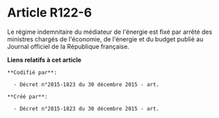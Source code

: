 # Article R122-6

Le régime indemnitaire du médiateur de l'énergie est fixé par arrêté des ministres chargés de l'économie, de l'énergie et du
budget publié au Journal officiel de la République française.

**Liens relatifs à cet article**

	**Codifié par**:

	  - Décret n°2015-1823 du 30 décembre 2015 - art.

	**Créé par**:

	  - Décret n°2015-1823 du 30 décembre 2015 - art.
